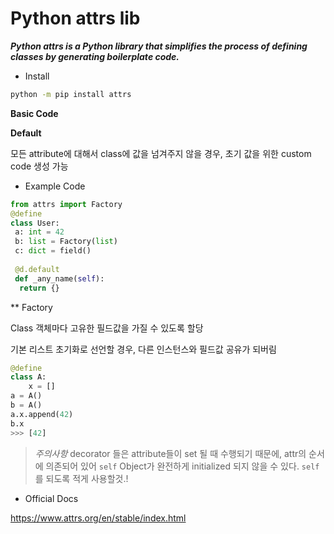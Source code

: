 # Python attrs lib

***Python attrs is a Python library that simplifies the process of defining classes by generating boilerplate code.***

- Install

```bash
python -m pip install attrs
```

**Basic Code**

**Default**

모든 attribute에 대해서 class에 값을 넘겨주지 않을 경우, 초기 값을 위한 custom code 생성 가능

- Example Code

```python
from attrs import Factory
@define
class User:
 a: int = 42
 b: list = Factory(list)
 c: dict = field()
 
 @d.default
 def _any_name(self):
  return {}
```

** Factory

Class 객체마다 고유한 필드값을 가질 수 있도록 할당

기본 리스트 초기화로 선언할 경우, 다른 인스턴스와 필드값 공유가 되버림

```python
@define
class A:
    x = []
a = A()
b = A()
a.x.append(42)
b.x
>>> [42]
```

> *주의사항*
decorator 들은 attribute들이 set 될 때 수행되기 때문에, attr의 순서에 의존되어 있어 `self` Object가 완전하게 initialized 되지 않을 수 있다. `self` 를 되도록 적게 사용할것.!
>

- Official Docs

<https://www.attrs.org/en/stable/index.html>
